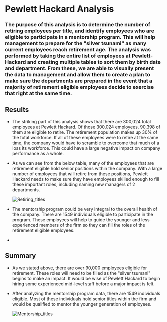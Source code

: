 # Pewlett Hackard Analysis

### The purpose of this analysis is to determine the number of retiring employees per title, and identify employees who are eligible to participate in a mentorship program. This will help management to prepare for the "silver tsunami" as many current employees reach retirement age. The analysis was performed by taking the entire list of employees at Pewlett-Hackard and creating multiple tables to sort them by birth date and department. From these, we are able to visually present the data to management and allow them to create a plan to make sure the departments are prepared in the event that a majority of retirement eligible employees decide to exercise that right at the same time.

## Results

- The striking part of this analysis shows that there are 300,024 total employees at Pewlett Hackard. Of those 300,024 employees, 90,398 of them are eligible to retire. The retirement population makes up 30% of the total workforce. If all of these employees were to retire at the same time, the company would have to scramble to overcome that much of a loss its workforce. This could have a large negative impact on company performance as a whole.

- As we can see from the below table, many of the employees that are retirement eligible hold senior positions within the company. With a large number of employees that will retire from these positions, Pewlett Hackard needs to make sure they have employees skilled enough to fill these important roles, including naming new managers of 2 departments.

     ![Retiring_titles](https://user-images.githubusercontent.com/81929616/120940545-d0586400-c6eb-11eb-9daf-14a49bea03b6.PNG)

- The mentorship program could be very integral to the overall health of the company. There are 1549 individuals eligible to participate in the program. These employees will help to guide the younger and less experienced members of the firm so they can fill the roles of the retirement eligible employees.

- 




## Summary

- As we stated above, there are over 90,000 employees eligible for retirement. These roles will need to be filled as the "silver tsumani" begins to make an impact. It would be wise of Pewlett Hackard to begin hiring some experienced mid-level staff before a major impact is felt.

- After analyzing the mentorship program data, there are 1549 individuals eligible. Most of these individuals hold senior titles within the firm and would be qualified to mentor the younger generation of employees.

     ![Mentorship_titles](https://user-images.githubusercontent.com/81929616/120941334-10214a80-c6f0-11eb-9b52-2b6d4eb4cfd1.PNG)

